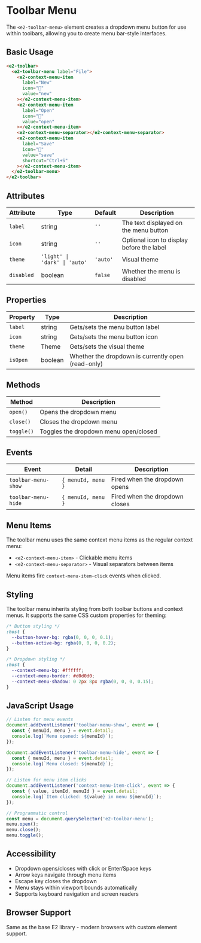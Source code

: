 # Toolbar Menu

The `<e2-toolbar-menu>` element creates a dropdown menu button for use within toolbars, allowing you to create menu bar-style interfaces.

## Basic Usage

```html
<e2-toolbar>
  <e2-toolbar-menu label="File">
    <e2-context-menu-item
      label="New"
      icon="📄"
      value="new"
    ></e2-context-menu-item>
    <e2-context-menu-item
      label="Open"
      icon="📁"
      value="open"
    ></e2-context-menu-item>
    <e2-context-menu-separator></e2-context-menu-separator>
    <e2-context-menu-item
      label="Save"
      icon="💾"
      value="save"
      shortcut="Ctrl+S"
    ></e2-context-menu-item>
  </e2-toolbar-menu>
</e2-toolbar>
```

## Attributes

| Attribute  | Type                          | Default  | Description                               |
| ---------- | ----------------------------- | -------- | ----------------------------------------- |
| `label`    | string                        | `''`     | The text displayed on the menu button     |
| `icon`     | string                        | `''`     | Optional icon to display before the label |
| `theme`    | `'light' \| 'dark' \| 'auto'` | `'auto'` | Visual theme                              |
| `disabled` | boolean                       | `false`  | Whether the menu is disabled              |

## Properties

| Property | Type    | Description                                        |
| -------- | ------- | -------------------------------------------------- |
| `label`  | string  | Gets/sets the menu button label                    |
| `icon`   | string  | Gets/sets the menu button icon                     |
| `theme`  | Theme   | Gets/sets the visual theme                         |
| `isOpen` | boolean | Whether the dropdown is currently open (read-only) |

## Methods

| Method     | Description                           |
| ---------- | ------------------------------------- |
| `open()`   | Opens the dropdown menu               |
| `close()`  | Closes the dropdown menu              |
| `toggle()` | Toggles the dropdown menu open/closed |

## Events

| Event               | Detail             | Description                    |
| ------------------- | ------------------ | ------------------------------ |
| `toolbar-menu-show` | `{ menuId, menu }` | Fired when the dropdown opens  |
| `toolbar-menu-hide` | `{ menuId, menu }` | Fired when the dropdown closes |

## Menu Items

The toolbar menu uses the same context menu items as the regular context menu:

- `<e2-context-menu-item>` - Clickable menu items
- `<e2-context-menu-separator>` - Visual separators between items

Menu items fire `context-menu-item-click` events when clicked.

## Styling

The toolbar menu inherits styling from both toolbar buttons and context menus. It supports the same CSS custom properties for theming:

```css
/* Button styling */
:host {
  --button-hover-bg: rgba(0, 0, 0, 0.1);
  --button-active-bg: rgba(0, 0, 0, 0.2);
}

/* Dropdown styling */
:host {
  --context-menu-bg: #ffffff;
  --context-menu-border: #d0d0d0;
  --context-menu-shadow: 0 2px 8px rgba(0, 0, 0, 0.15);
}
```

## JavaScript Usage

```javascript
// Listen for menu events
document.addEventListener('toolbar-menu-show', event => {
  const { menuId, menu } = event.detail;
  console.log(`Menu opened: ${menuId}`);
});

document.addEventListener('toolbar-menu-hide', event => {
  const { menuId, menu } = event.detail;
  console.log(`Menu closed: ${menuId}`);
});

// Listen for menu item clicks
document.addEventListener('context-menu-item-click', event => {
  const { value, itemId, menuId } = event.detail;
  console.log(`Item clicked: ${value} in menu ${menuId}`);
});

// Programmatic control
const menu = document.querySelector('e2-toolbar-menu');
menu.open();
menu.close();
menu.toggle();
```

## Accessibility

- Dropdown opens/closes with click or Enter/Space keys
- Arrow keys navigate through menu items
- Escape key closes the dropdown
- Menu stays within viewport bounds automatically
- Supports keyboard navigation and screen readers

## Browser Support

Same as the base E2 library - modern browsers with custom element support.
